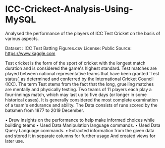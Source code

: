 # ICC-Crickect-Analysis-Using-MySQL
 Analysed the performance of the players of ICC Test Cricket on the basis of various aspects. 

 Dataset : ICC Test Batting Figures.csv
License: Public
Source: https://www.kaggle.com

Test cricket is the form of the sport of cricket with the longest match duration and is considered the game's highest standard. Test matches are played between national representative teams that have been granted ‘Test status’, as determined and conferred by the International Cricket Council (ICC). The term Test stems from the fact that the long, gruelling matches are mentally and physically testing. Two teams of 11 players each play a four-innings match, which may last up to five days (or longer in some historical cases). It is generally considered the most complete examination of a team's endurance and ability.
The Data consists of runs scored by the batsmen from 1877 to 2019 December.

• Drew insights on the performance to help make informed choices while building teams
• Used Data Manipulation language commands.
• Used Data Query Language commands.
• Extracted information from the given data and stored it in separate columns for further usage
  And created views for later use.

